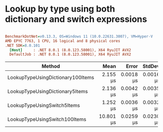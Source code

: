 # Lookup by type using both dictionary and switch expressions


``` ini

BenchmarkDotNet=v0.13.3, OS=Windows 11 (10.0.22631.3007), VM=Hyper-V
AMD EPYC 7763, 1 CPU, 16 logical and 8 physical cores
.NET SDK=8.0.101
  [Host]     : .NET 8.0.1 (8.0.123.58001), X64 RyuJIT AVX2
  DefaultJob : .NET 8.0.1 (8.0.123.58001), X64 RyuJIT AVX2


```
|                            Method |      Mean |     Error |    StdDev |   Gen0 | Allocated |
|---------------------------------- |----------:|----------:|----------:|-------:|----------:|
| LookupTypeUsingDictionary100Items |  2.155 μs | 0.0018 μs | 0.0016 μs | 0.0153 |     304 B |
|   LookupTypeUsingDictionary5Items |  2.136 μs | 0.0042 μs | 0.0035 μs | 0.0153 |     304 B |
|       LookupTypeUsingSwitch5Items |  1.252 μs | 0.0036 μs | 0.0032 μs | 0.0172 |     304 B |
|     LookupTypeUsingSwitch100Items | 10.801 μs | 0.0259 μs | 0.0230 μs | 0.0153 |     304 B |
